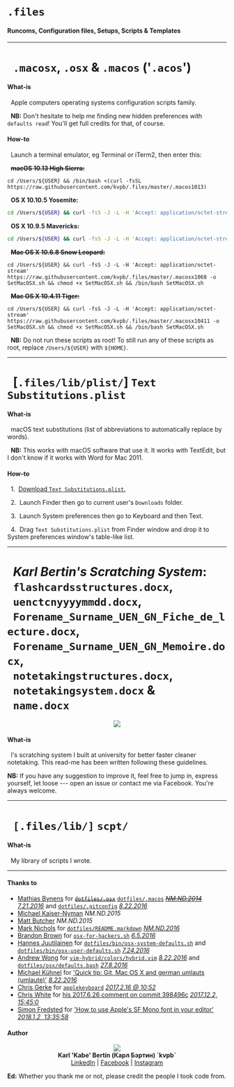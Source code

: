# `.files`
#### Runcoms, Configuration files, Setups, Scripts & Templates

- - -

# &nbsp;&nbsp;`.macosx`, `.osx` & `.macos` ('`.acos`')

<!--**'`.acos`':**
- [ ] `.macosx10411`
- [ ] `.macosx1068`
- [x] `.osx1095`
- [x] `.osx10105`
- [ ] `.macos1013`-->

#### What-is

&nbsp;&nbsp;Apple computers operating systems configuration scripts family.

&nbsp;&nbsp;**NB:** Don't hesitate to help me finding new hidden preferences with `defaults read`! You'll get full credits for that, of course.

#### How-to

&nbsp;&nbsp;Launch a terminal emulator, eg Terminal or iTerm2, then enter this:

&nbsp;&nbsp;~~**macOS 10.13 High Sierra:**~~

```
cd /Users/${USER} && /bin/bash <(curl -fsSL https://raw.githubusercontent.com/kvpb/.files/master/.macos1013)
```

&nbsp;&nbsp;**OS X 10.10.5 Yosemite:**

```sh
cd /Users/${USER} && curl -fsS -J -L -H 'Accept: application/octet-stream' https://raw.githubusercontent.com/kvpb/.files/master/.osx10105 -o SetOSX.sh && chmod +x SetOSX.sh && /bin/bash SetOSX.sh
```

&nbsp;&nbsp;**OS X 10.9.5 Mavericks:**

```sh
cd /Users/${USER} && curl -fsS -J -L -H 'Accept: application/octet-stream' https://raw.githubusercontent.com/kvpb/.files/master/.osx1095 -o SetOSX.sh && chmod +x SetOSX.sh && /bin/bash SetOSX.sh
```

&nbsp;&nbsp;~~**Mac OS X 10.6.8 Snow Leopard:**~~

```
cd /Users/${USER} && curl -fsS -J -L -H 'Accept: application/octet-stream' https://raw.githubusercontent.com/kvpb/.files/master/.macosx1068 -o SetMacOSX.sh && chmod +x SetMacOSX.sh && /bin/bash SetMacOSX.sh
```

&nbsp;&nbsp;~~**Mac OS X 10.4.11 Tiger:**~~

```
cd /Users/${USER} && curl -fsS -J -L -H 'Accept: application/octet-stream' https://raw.githubusercontent.com/kvpb/.files/master/.macosx10411 -o SetMacOSX.sh && chmod +x SetMacOSX.sh && /bin/bash SetMacOSX.sh
```

&nbsp;&nbsp;**NB:** Do not run these scripts as root! To still run any of these scripts as root, replace `/Users/${USER}` with `${HOME}`.

- - -

# &nbsp;&nbsp;[`.files/lib/plist/`] `Text Substitutions.plist`

<!--**`Text Substitutions.plist`:**
| Replace | With |
| --- | --- |
|  |  |-->

#### What-is

&nbsp;&nbsp;macOS text substitutions (list of abbreviations to automatically replace by words).

&nbsp;&nbsp;**NB:** This works with macOS software that use it. It works with TextEdit, but I don't know if it works with Word for Mac 2011.

#### How-to

&nbsp;&nbsp;1.&nbsp;&nbsp;[Download `Text Substitutions.plist`.](https://rawgit.com/kvpb/.files/master/lib/plist/Text%20Substitutions.plist)

&nbsp;&nbsp;2.&nbsp;&nbsp;Launch Finder then go to current user's `Downloads` folder.

&nbsp;&nbsp;3.&nbsp;&nbsp;Launch System preferences then go to Keyboard and then Text.

&nbsp;&nbsp;4.&nbsp;&nbsp;Drag `Text Substitutions.plist` from Finder window and drop it to System preferences window's table-like list.

- - -

# &nbsp;&nbsp;*Karl Bertin's Scratching System*:<br>&nbsp;&nbsp;`flashcardsstructures.docx`,<br>&nbsp;&nbsp;`uenctcnyyyymmdd.docx`,<br>&nbsp;&nbsp;`Forename_Surname_UEN_GN_Fiche_de_lecture.docx`,<br>&nbsp;&nbsp;`Forename_Surname_UEN_GN_Memoire.docx`,<br>&nbsp;&nbsp;`notetakingstructures.docx`,<br>&nbsp;&nbsp;`notetakingsystem.docx` &<br>&nbsp;&nbsp;`name.docx`

<p align='center'><a=href='https://github.com/kvpb/.files/raw/master/notetakingsystem.docx'><img src='https://rawgit.com/kvpb/d09c287b1d3c8e77bb9897db657938d4/raw/54cdac0b8ffad36d9ade790cfa53d138c6867412/karlbertinsscratchingsystemfrontcover.svg'></a>

#### What-is

&nbsp;&nbsp;I's scratching system I built at university for better faster cleaner notetaking. This read-me has been written following these guidelines.

**NB:** If you have any suggestion to improve it, feel free to jump in, express yourself, let loose --- open an issue or contact me via Facebook. You're always welcome.

- - -

# &nbsp;&nbsp;`[.files/lib/]` `scpt/`

<!--
**`scpt/`**:
- [ ] `InstallCommandLineTools.sh` 'Install Command Line Tools' Mac shell script
- [x] ~~`InstallGitforMac.sh` 'Install Git for Mac' shell script~~
- [x] ~~`InstallHomebrew.sh` 'Install Homebrew' Mac shell script~~
- [ ] `InstallHomebrewBundle.sh` 'Install homebrew-bundle' Mac shell script
- [ ] `InstallJumpcut.sh` 'Install Jumpcut' Mac shell script
- [ ] `InstallSizeUp.sh` 'Install SizeUp' Mac shell script
- [ ] `InstallFlux.sh` 'Install f.lux Mac' shell script
- [ ] `InstallOnyX.sh` 'Install OnyX' Mac shell script
- [x] ~~`InstallAppZapper.sh` 'Install AppZapper' Mac shell script~~
- [ ] `InstallGPGSuite.sh` 'Install GPG Suite Mac' shell script
- [ ] `InstallPaparazzi.sh` 'Install Paparazzi!' Mac shell script
- [ ] `InstallTransmission.sh` 'Install Transmission Mac' shell script
- [ ] `InstallJDownloader2.sh` 'Install JDownloader2 Mac' shell script
- [x] ~~`InstallSFMono.sh` 'Install SF Mono' shell script~~
- [x] ~~`InstallSFMonoFromMac.sh` 'Install SF Mono from Mac' Mac shell script~~
- [x] ~~`InstallSanFrancisco.sh` 'Install San Francisco' Mac shell script~~
- [x] ~~`InstallSanFranciscoCompact.sh` 'Install San Francisco Compact' Mac shell script~~
- [ ] `InstallVMwareFusion8` 'Install VMware Fusion 8' Mac shell script
- [ ] `InstallPsCC.sh` 'Install Photoshop CC (14.0) Mac' shell script
- [ ] `InstallPsCS6.sh` 'Install Photoshop CS6 Extended Mac' shell script
- [ ] `InstallAiCC.sh` 'Install Illustrator CC (17.0) Mac' shell script
- [ ] `InstallAiCS6.sh` 'Install Illustrator CS6 Mac' shell script
- [ ] `InstallLr7.sh` 'Install Photoshop Lightroom 7 Mac' shell script
- [ ] `InstallLr6.sh` 'Install Photoshop Lightroom 6 (CC 2015) Mac' shell script
- [ ] `InstallOffice2016forMac.sh` 'Install Office 2016 for Mac' shell script
- [ ] `InstallOffice2011forMac.sh` 'Install Office 2011 for Mac' shell script
- [ ] `InstallSketch344.sh` 'Install Sketch 3.4.4 [latest OS X 10.9.5 Mavericks compatible version]' Mac shell script
- [ ] `InstalliTerm2.sh` 'Install iTerm2' Mac shell script
- [ ] `InstallHyper.js` 'Install Hyper' Mac JavaScript script
- [ ] `InstallCathode.sh` 'Install Cathode' Mac shell script
- [ ] `InstallCathode203.sh` 'Install Cathode 2.0.3 (Last 10.6.X compatible version)' Mac shell script
- [ ] `InstallCathode094.sh` 'Install Cathode 0.9.4 (Last 10.5.X compatible version)' Mac shell script
- [ ] `InstallPathFinder7.sh` 'Install Path Finder 7' Mac shell script
- [ ] `InstallPathFinder6.sh` 'Install Path Finder 6' Mac shell script
- [ ] `InstallForkLift3.sh` 'Install ForkLift 3' Mac shell script
- [ ] `InstallForkLift2.sh` 'Install ForkLift 2' Mac shell script
- [x] ~~`InstallVLC.sh` 'Install VLC Mac' shell script~~
- [x] ~~`InstallChrome.sh` 'Install Chrome Mac' shell script~~
- [x] ~~`InstallDropbox.sh` 'Install Dropbox Mac' shell script~~
- [x] ~~`Installdbxcli.sh` 'Install dbxcli Mac' shell script~~
- [x] ~~`InstallSpotify.sh` 'Install Spotify Mac' shell script~~
- [ ] `InstallWhatsApp.sh` 'Install WhatsApp Mac' shell script
- [ ] `InstallMessengerforMac.sh` 'Install Messenger for  Mac' shell script
- [ ] `InstallGoofy.sh` 'Install Goofy Mac' shell script
- [x] ~~`RPwG.rb` 'Random Password Generator' Ruby script~~
- [x] ~~`SetKeyboardBrightnessTo100percent.sh` 'Set keyboard brightness to max' Mac shell script~~
- [x] ~~`SetVolumeTo50percent.sh` 'Set OS volume to 50%' Mac shell script~~
- [x] ~~`SetVolumeToMuted.sh` 'Set OS volume to muted' Mac shell script~~
- [x] ~~`GetVolumeMuteStatus.sh` 'Get OS volume mute status' Mac shell script~~
- [x] ~~`NewTestFolders.sh` 'New Test Folders' Mac shell script~~
- [x] ~~`RemoveDirectoryFromUsersHome.sh` 'Remove directory from user's home' Mac shell script~~
- [x] ~~`RemoveCreativeCloudFilesFromUsersHome.sh` 'Remove Creative Cloud Files from user's home' Mac shell script~~
- [ ] `DeleteChromeSuggestions.sh` 'Delete Chrome Mac suggestions' shell script
-->

#### What-is

&nbsp;&nbsp;My library of scripts I wrote.

<!--
#### How-to

&nbsp;&nbsp;
-->

- - -

#### Thanks to

* [Mathias Bynens](https://mathiasbynens.be/) for [~~`dotfiles/.osx`~~](https://raw.githubusercontent.com/mathiasbynens/dotfiles/master/.osx) [`dotfiles/.macos`](https://raw.githubusercontent.com/mathiasbynens/dotfiles/master/.macos) [~~*NM.ND.2014*~~](https://github.com/mathiasbynens/dotfiles/commit/3b4eb3efb692aa4d19a1e2c30c2ed9a65e9c7d8c) [*7.21.2016*](https://github.com/mathiasbynens/dotfiles/commit/47268d92afbec69e3a7243a144a126bbd25bcf2c) and [`dotfiles/.gitconfig`](https://raw.githubusercontent.com/mathiasbynens/dotfiles/master/.gitconfig) *[8.22.2016](https://github.com/mathiasbynens/dotfiles/commit/47268d92afbec69e3a7243a144a126bbd25bcf2c)*
* [Michael Kaiser-Nyman](http://www.epicodus.com/) *NM.ND.2015*
* [Matt Butcher](http://technosophos.com/) *NM.ND.2015*
* [Mark Nichols](http://zanshin.net/) for [`dotfiles/README.markdown`](https://raw.githubusercontent.com/zanshin/dotfiles/master/README.markdown) [*NM.ND.2016*](https://github.com/zanshin/dotfiles/commit/02ec428566e893b765e1c34c31f330bb6531dd51)
* [Brandon Brown](https://brandonb.io/) for [`osx-for-hackers.sh`](https://gist.githubusercontent.com/brandonb927/3195465/raw/f9aa762705e6cf86cc8f3ce74b43a89eecab6f36/osx-for-hackers.sh) [*6.5.2016*](https://gist.github.com/brandonb927/3195465/06fe593551bc778a232584593aa462a1ce635a70)
* [Hannes Juutilainen](https://obsoletesysadmin.wordpress.com/) for [`dotfiles/bin/osx-system-defaults.sh`](https://raw.githubusercontent.com/hjuutilainen/dotfiles/master/bin/osx-system-defaults.sh) and [`dotfiles/bin/osx-user-defaults.sh`](https://raw.githubusercontent.com/hjuutilainen/dotfiles/master/bin/osx-user-defaults.sh) [*7.24.2016*](https://github.com/hjuutilainen/dotfiles/commit/93f33a7a5954fe63c075f43dbda688d941643d9e)
* [Andrew Wong](https://andrewwong.id.au/) for [`vim-hybrid/colors/hybrid.vim`](https://raw.githubusercontent.com/w0ng/vim-hybrid/master/colors/hybrid.vim) [*8.22.2016*](https://github.com/w0ng/vim-hybrid/commit/cc58baabeabc7b83768e25b852bf89c34756bf90) and [`dotfiles/osx/defaults.bash`](https://raw.githubusercontent.com/w0ng/dotfiles/master/osx/defaults.bash) *[27.8.2016](https://github.com/w0ng/dotfiles/commit/98bb99e85ff175d213f2199a788411b20f483b01)*
* [Michael Kühnel](http://michael-kuehnel.de/) for ['Quick tip: Git, Mac OS X and german umlauts (umlaute)'](http://michael-kuehnel.de/git/2014/11/21/git-mac-osx-and-german-umlaute.html) *[8.22.2016](https://github.com/mischah/dotfiles/commit/f2ab1a8bb27a6dc944e2abd991f499e7928aef0d)*
* [Chris Gerke](https://www.linkedin.com/in/chrisgerke) for [`applekeyboard`](https://gist.githubusercontent.com/cgerke/e5500f93cd5edf05084c/raw/18c4513d662ffc636eba56f854b5e3b817c4bf51/applekeyboard) *[2017.2.16 @ 10:52](https://gist.github.com/cgerke/e5500f93cd5edf05084c/18c4513d662ffc636eba56f854b5e3b817c4bf51)*
* [Chris White](https://github.com/christopherdwhite) for [his 2017.6.26 comment on commit 398496c](https://github.com/mathiasbynens/dotfiles/commit/398496c2372d65c0e6770d02b0c5b49c0d636f31#comments) *[2017.12.2, 15:45:0](https://github.com/mathiasbynens/dotfiles/commit/398496c2372d65c0e6770d02b0c5b49c0d636f31#commitcomment-22753491)*
* [Simon Fredsted](https://simonfredsted.com/) for ['How to use Apple's SF Mono font in your editor'](https://simonfredsted.com/1438) *[2018.1.2, 13:35:58](https://web.archive.org/save/https://simonfredsted.com/1438)*

#### Author

<p align='center'><a href='http://kvpb.co/'><img src='https://rawgit.com/kvpb/b9c0737f2941542ae22b2806b66a3c19/raw/9867dde923550a08d05f3fae3a2b02905ea8345c/quickresponsecode.svg'></a><br>
<b>Karl 'Kabe' Bertin (Карл Бэртин) `kvpb`</b><br> <!-- Neither `<span style='font-variant: small-caps;'>Bertin</span>` & `<span style='font-variant: small-caps;'>Бэртин</span>` nor `B<small>ERTIN</small>` & `Б<small>ЭРТИН</small>` work on GitHub. -->
<a href='https://www.linkedin.com/in/karlbertin'>LinkedIn</a> | <a href='https://www.facebook.com/karlbertin'>Facebook</a> | <a href='https://www.instagram.com/karlbertin/'>Instagram</a></p>

**Ed:** Whether you thank me or not, please credit the people I took code from.

<!--**PS:** -->
